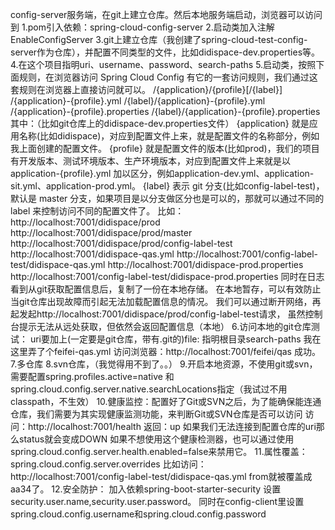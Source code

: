 config-server服务端，在git上建立仓库。然后本地服务端启动，浏览器可以访问到
1.pom引入依赖：spring-cloud-config-server
2.启动类加入注解EnableConfigServer
3.git上建立仓库（我创建了spring-cloud-test-config-server作为仓库），并配置不同类型的文件，比如didispace-dev.properties等。
4.在这个项目指明uri、username、password、search-paths
5.启动类，按照下面规则，在浏览器访问
Spring Cloud Config 有它的一套访问规则，我们通过这套规则在浏览器上直接访问就可以。
/{application}/{profile}[/{label}]
/{application}-{profile}.yml
/{label}/{application}-{profile}.yml
/{application}-{profile}.properties
/{label}/{application}-{profile}.properties
其中：（比如git仓库上的didispace-dev.properties文件）
{application} 就是应用名称(比如didispace)，对应到配置文件上来，就是配置文件的名称部分，例如我上面创建的配置文件。
{profile} 就是配置文件的版本(比如prod)，我们的项目有开发版本、测试环境版本、生产环境版本，对应到配置文件上来就是以 application-{profile}.yml 加以区分，例如application-dev.yml、application-sit.yml、application-prod.yml。
{label} 表示 git 分支(比如config-label-test)，默认是 master 分支，如果项目是以分支做区分也是可以的，那就可以通过不同的 label 来控制访问不同的配置文件了。
比如：
http://localhost:7001/didispace/prod
http://localhost:7001/didispace/prod/master
http://localhost:7001/didispace/prod/config-label-test
http://localhost:7001/didispace-qas.yml
http://localhost:7001/config-label-test/didispace-qas.yml
http://localhost:7001/didispace-prod.properties
http://localhost:7001/config-label-test/didispace-prod.properties
同时在日志看到从git获取配置信息后，复制了一份在本地存储。
在本地暂存，可以有效防止当git仓库出现故障而引起无法加载配置信息的情况。
我们可以通过断开网络，再起发起http://localhost:7001/didispace/prod/config-label-test请求，
虽然控制台提示无法从远处获取，但依然会返回配置信息（本地）
6.访问本地的git仓库测试：
uri要加上(一定要是git仓库，带有.git的)file:
指明根目录search-paths
我在这里弄了个feifei-qas.yml
访问浏览器：http://localhost:7001/feifei/qas
成功。
7.多仓库
8.svn仓库，（我觉得用不到了。。）
9.开启本地资源，不使用git或svn，需要配置spring.profiles.active=native
和spring.cloud.config.server.native.searchLocations指定（我试过不用classpath，不生效）
10.健康监控：配置好了Git或SVN之后，为了能确保能连通仓库，我们需要为其实现健康监测功能，来判断Git或SVN仓库是否可以访问
访问：http://localhost:7001/health
返回：up
如果我们无法连接到配置仓库的uri那么status就会变成DOWN
如果不想使用这个健康检测器，也可以通过使用spring.cloud.config.server.health.enabled=false来禁用它。
11.属性覆盖：spring.cloud.config.server.overrides
比如访问：
http://localhost:7001/config-label-test/didispace-qas.yml
from就被覆盖成aa34了。
12.安全防护：
加入依赖spring-boot-starter-security
设置security.user.name,security.user.password。
同时在config-client里设置spring.cloud.config.username和spring.cloud.config.password